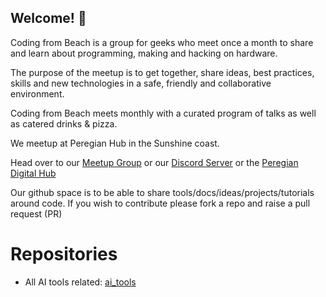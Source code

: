 ## Welcome! 👋

Coding from Beach is a group for geeks who meet once a month to share and learn about programming, making and hacking on hardware.

The purpose of the meetup is to get together, share ideas, best practices, skills and new technologies in a safe, friendly and collaborative environment.

Coding from Beach meets monthly with a curated program of talks as well as catered drinks & pizza.

We meetup at Peregian Hub in the Sunshine coast.

Head over to our [Meetup Group](https://github.com/codingfrombeach)
or our [Discord Server](https://discord.com/channels/1202481809036673024/1202481809540128780)
or the [Peregian Digital Hub](https://www.peregianhub.com.au/connect/technologists/)

Our github space is to be able to share tools/docs/ideas/projects/tutorials around code. If you wish to contribute please fork a repo and raise a pull request (PR)

# Repositories

- All AI tools related: [ai_tools](https://github.com/codingfrombeach/ai_tools)
  

